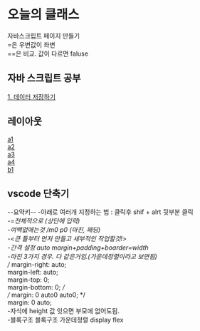 # 오늘의 클래스

자바스크립트 페이지 만들기   
=은 우변값이 좌변   
==은 비교. 값이 다르면 faluse   

## 자바 스크립트 공부
[1. 데이터 저장하기](https://radaeyeop.github.io/webs2024/javascript/javascript01.html)   

## 레이아웃
[a1](https://radaeyeop.github.io/webs2024/webd/layout/layout/a1.html)      
[a2](https://radaeyeop.github.io/webs2024/webd/layout/layout/a2.html)   
[a3](https://radaeyeop.github.io/webs2024/webd/layout/layout/a3.html)   
[a4](https://radaeyeop.github.io/webs2024/webd/layout/layout/a4.html)   
[b1](https://radaeyeop.github.io/webs2024/webd/layout/layout/b1.html)   




## vscode 단축기
<!-- 레이아웃 -->
--요약키--
-아래로 여러개 지정하는 법 : 클릭후 shif + alrt 뒷부분 클릭   
-*=전체적으로 (상단에 입력)   
-여백없애는것 /m0 p0 (마진, 패딩)   
-<큰 틀부터 먼저 만들고 세부적인 작업할것!>   
-간격 설정 auto  margin+padding+boarder=width   
-마진 3가지 경우. 다 같은거임.(가운데정렬이라고 보면됨)   
 /* margin-right: auto;   
            margin-left: auto;   
            margin-top: 0;   
            margin-bottom: 0; */   
            /* margin: 0 auto0 auto0; */   
            margin: 0 auto;   
-자식에 height 값 잇으면 부모에 없어도됨.   
-블록구조 블록구조 가운데정렬 display flex   



